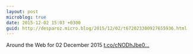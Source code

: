 ```yaml
---
layout: post
microblog: true
date: 2015-12-02 15:03 +0300
guid: http://desparoz.micro.blog/2015/12/02/t672023300927655936.html
---
```

Around the Web for 02 December 2015 [t.co/cNODhJbe0...](https://t.co/cNODhJbe0E)
